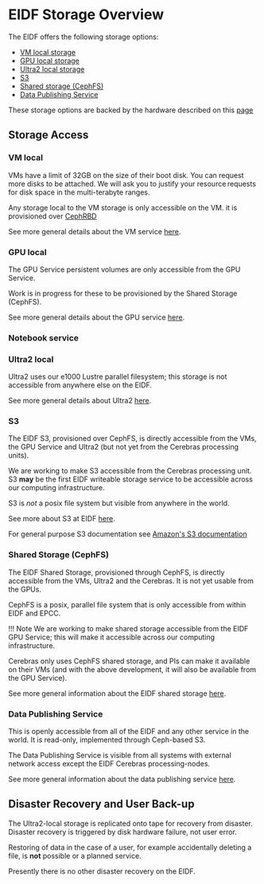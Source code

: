 # EIDF Storage Overview

The EIDF offers the following storage options:

- [VM local storage](#vm-local)
- [GPU local storage](#gpu-local)
- [Ultra2 local storage](#ultra2-local)
- [S3](#s3)
- [Shared storage (CephFS)](#shared-storage-cephfs)
- [Data Publishing Service](#data-publishing-service)

These storage options are backed by the hardware described on this [page](https://edinburgh-international-data-facility.ed.ac.uk/about/hardware)

## Storage Access

### VM local

VMs have a limit of 32GB on the size of their boot disk. You can request more disks to be attached. We will ask you to justify your resource requests for disk space in the multi-terabyte ranges.

Any storage local to the VM storage is only accessible on the VM. it is provisioned over [CephRBD](https://docs.ceph.com/en/reef/rbd/)

See more general details about the VM service [here](../services/virtualmachines/index.md).

### GPU local

The GPU Service persistent volumes are only accessible from the GPU Service.

Work is in progress for these to be provisioned by the Shared Storage (CephFS).

See more general details about the GPU service [here](../services/gpuservice/index.md).

### Notebook service

### Ultra2 local

Ultra2 uses our e1000 Lustre parallel filesystem; this storage is not accessible from anywhere else on the EIDF.

See more general details about Ultra2 [here](../services/ultra2/access.md).

### S3

The EIDF S3, provisioned over CephFS, is directly accessible from the VMs, the GPU Service and Ultra2 (but not yet from the Cerebras processing units).

We are working to make S3 accessible from the Cerebras processing unit. S3 **may** be the first EIDF writeable storage service to be accessible across our computing infrastructure.

S3 is *not* a posix file system but visible from anywhere in the world.

See more about S3 at EIDF [here](../services/s3/index.md).

For general purpose S3 documentation see [Amazon's S3 documentation](https://docs.aws.amazon.com/AmazonS3/latest/userguide/Welcome.html)

### Shared Storage (CephFS)

The EIDF Shared Storage, provisioned through CephFS, is directly accessible from the VMs, Ultra2 and the Cerebras. It is not yet usable from the GPUs.

CephFS is a posix, parallel file system that is only accessible from within EIDF and EPCC.

!!! Note
    We are working to make shared storage accessible from the EIDF GPU Service; this will make it accessible across our computing infrastructure.

Cerebras only uses CephFS shared storage, and PIs can make it available on their VMs (and with the above development, it will also be available from the GPU Service).

See more general information about the EIDF shared storage [here](../services/virtualmachines/sharedfs.md).

### ⁠Data Publishing Service

This is openly accessible from all of the EIDF and any other service in the world. It is read-only, implemented through Ceph-based S3.

The Data Publishing Service is visible from all systems with external network access except the EIDF Cerebras processing-nodes.

See more general information about the data publishing service [here](../services/datapublishing/service.md).

## Disaster Recovery and User Back-up

The Ultra2-local storage is replicated onto tape for recovery from disaster. Disaster recovery is triggered by disk hardware failure, not user error.

Restoring of data in the case of a user, for example accidentally deleting a file, is **not** possible or a planned service.

Presently there is no other disaster recovery on the EIDF.

